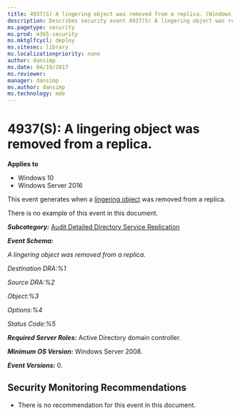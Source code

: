```yaml
---
title: 4937(S) A lingering object was removed from a replica. (Windows 10)
description: Describes security event 4937(S) A lingering object was removed from a replica.
ms.pagetype: security
ms.prod: m365-security
ms.mktglfcycl: deploy
ms.sitesec: library
ms.localizationpriority: none
author: dansimp
ms.date: 04/19/2017
ms.reviewer: 
manager: dansimp
ms.author: dansimp
ms.technology: mde
---
```


# 4937(S): A lingering object was removed from a replica.

**Applies to**
-   Windows 10
-   Windows Server 2016


This event generates when a [lingering object](https://support.microsoft.com/kb/910205) was removed from a replica.

There is no example of this event in this document.

***Subcategory:***&nbsp;[Audit Detailed Directory Service Replication](audit-detailed-directory-service-replication.md)

***Event Schema:***

*A lingering object was removed from a replica.*

*Destination DRA:%1*

*Source DRA:%2*

*Object:%3*

*Options:%4*

*Status Code:%5*

***Required Server Roles:*** Active Directory domain controller.

***Minimum OS Version:*** Windows Server 2008.

***Event Versions:*** 0.

## Security Monitoring Recommendations

-   There is no recommendation for this event in this document.

